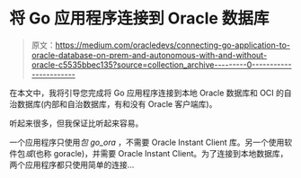 # 将 Go 应用程序连接到 Oracle 数据库

> 原文：<https://medium.com/oracledevs/connecting-go-application-to-oracle-database-on-prem-and-autonomous-with-and-without-oracle-c5535bbec135?source=collection_archive---------0----------------------->

在本文中，我将引导您完成将 Go 应用程序连接到本地 Oracle 数据库和 OCI 的自治数据库(内部和自治数据库，有和没有 Oracle 客户端库)。

听起来很多，但我保证比听起来容易。

一个应用程序只使用*包 go_ora* ，不需要 Oracle Instant Client 库。另一个使用软件包*或*(也称 goracle)，并需要 Oracle Instant Client。为了连接到本地数据库，两个应用程序都只使用简单的连接…